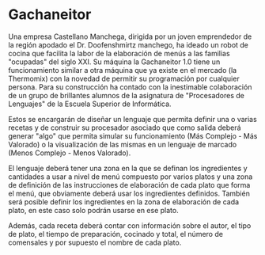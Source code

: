 # Gachaneitor

Una empresa Castellano Manchega, dirigida por un joven emprendedor de la región apodado el Dr. Doofenshmirtz manchego, ha ideado un robot de cocina que facilita la labor de la elaboración de menús a las familias "ocupadas" del siglo XXI. Su máquina la Gachaneitor 1.0 tiene un funcionamiento similar a otra máquina que ya existe en el mercado (la Thermomix) con la novedad de permitir su programación por cualquier persona. Para su construcción ha contado con la inestimable colaboración de un grupo de brillantes alumnos de la asignatura de "Procesadores de Lenguajes" de la Escuela Superior de Informática. 

Estos se encargarán de diseñar un lenguaje que permita definir una o varias recetas y de construir su procesador asociado que como salida deberá generar "algo" que permita simular su funcionamiento (Más Complejo - Más Valorado) o la visualización de las mismas en un lenguaje de marcado (Menos Complejo - Menos Valorado). 

El lenguaje deberá tener una zona en la que se definan los ingredientes y cantidades a usar a nivel de menú compuesto por varios platos y una zona de definición de las instrucciones de elaboración de cada plato que forma el menú, que obviamente deberá usar los ingredientes definidos. También será posible definir los ingredientes en la zona de elaboración de cada plato, en este caso solo podrán usarse en ese plato. 

Además, cada receta deberá contar con información sobre el autor, el tipo de plato, el tiempo de preparación, cocinado y total, el número de comensales y por supuesto el nombre de cada plato.
